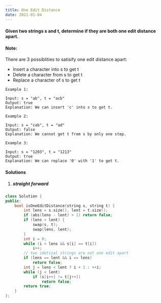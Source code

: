 ```yaml
---
title: One Edit Distance
date: 2021-01-04
---
```

#### Given two strings s and t, determine if they are both one edit distance apart.

#### Note: 

There are 3 possiblities to satisify one edit distance apart:

-    Insert a character into s to get t
-    Delete a character from s to get t
-    Replace a character of s to get t

```
Example 1:

Input: s = "ab", t = "acb"
Output: true
Explanation: We can insert 'c' into s to get t.

Example 2:

Input: s = "cab", t = "ad"
Output: false
Explanation: We cannot get t from s by only one step.

Example 3:

Input: s = "1203", t = "1213"
Output: true
Explanation: We can replace '0' with '1' to get t.
```

#### Solutions

1. ##### straight forward

```cpp
class Solution {
public:
    bool isOneEditDistance(string s, string t) {
        int lens = s.size(), lent = t.size();
        if (abs(lens - lent) > 1) return false;
        if (lens > lent) {
            swap(s, t);
            swap(lens, lent);
        }
        int i = 0;
        while (i < lens && s[i] == t[i])
            i++;
        // two idetical strings are not one edit apart
        if (lens == lent && i == lens)
            return false;
        int j = lens < lent ? i + 1 : ++i;
        while (j < lent)
            if (s[i++] != t[j++])
                return false;
        return true;
    }
};
```
